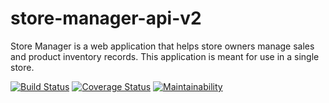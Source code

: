 # store-manager-api-v2
Store Manager is a web application that helps store owners manage sales and product inventory records. This application is meant for use in a single store.

[![Build Status](https://travis-ci.com/kipruto/store-manager-api-v2.svg?branch=develop)](https://travis-ci.com/kipruto/store-manager-api-v2)
[![Coverage Status](https://coveralls.io/repos/github/kipruto/store-manager-api-v2/badge.svg?branch=develop)](https://coveralls.io/github/kipruto/store-manager-api-v2?branch=develop)
[![Maintainability](https://api.codeclimate.com/v1/badges/7dd4896df2167109730d/maintainability)](https://codeclimate.com/github/kipruto/store-manager-api-v2/maintainability)

